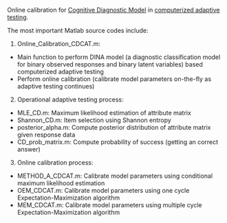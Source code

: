 Online calibration for [Cognitive Diagnostic Model](http://webpages.uncc.edu/tbarnes2/papers/5-Barnes-AAAI-EDM-2005.pdf) in [computerized adaptive testing](https://en.wikipedia.org/wiki/Computerized_adaptive_testing).

The most important Matlab source codes include:

1. Online_Calibration_CDCAT.m:
  - Main function to perform DINA model (a diagnostic classification model for binary observed responses and binary latent variables) based computerized adaptive testing
  - Perform online calibration (calibrate model parameters on-the-fly as adaptive testing continues)

2. Operational adaptive testing process:
  - MLE_CD.m: Maximum likelihood estimation of attribute matrix
  - Shannon_CD.m: Item selection using Shannon entropy
  - posterior_alpha.m: Compute posterior distribution of attribute matrix given response data
  - CD_prob_matrix.m: Compute probability of success (getting an correct answer)

3. Online calibration process:
  - METHOD_A_CDCAT.m: Calibrate model parameters using conditional maximum likelihood estimation
  - OEM_CDCAT.m: Calibrate model parameters using one cycle Expectation-Maximization algorithm
  - MEM_CDCAT.m: Calibrate model parameters using multiple cycle Expectation-Maximization algorithm
